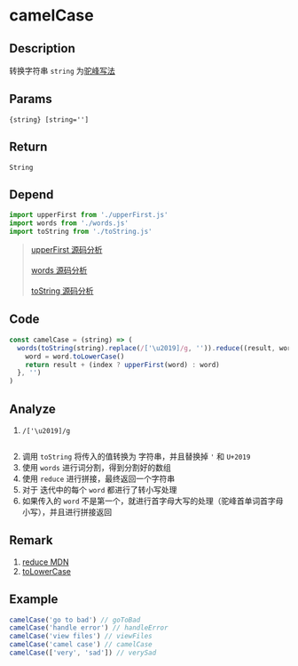 # camelCase 

## Description 
转换字符串 `string` 为[驼峰写法](https://zh.wikipedia.org/wiki/%E9%A7%9D%E5%B3%B0%E5%BC%8F%E5%A4%A7%E5%B0%8F%E5%AF%AB)
## Params
`{string} [string='']`
## Return
`String`
## Depend
```js
import upperFirst from './upperFirst.js'
import words from './words.js'
import toString from './toString.js'
```
> [upperFirst 源码分析](./upperFirst.md)
> <br/>
> <br/>
> [words 源码分析](./words.md)
> <br/>
> <br/>
> [toString 源码分析](./toString.md)
>

## Code
```js
const camelCase = (string) => (
  words(toString(string).replace(/['\u2019]/g, '')).reduce((result, word, index) => {
    word = word.toLowerCase()
    return result + (index ? upperFirst(word) : word)
  }, '')
)
```
## Analyze
1. `/['\u2019]/g`

<img  :src="$withBase('/assets/reg_camelCase_1.svg')" />

2. 调用 `toString` 将传入的值转换为 字符串，并且替换掉 `'` 和 `U+2019`
3. 使用 `words` 进行词分割，得到分割好的数组
4. 使用 `reduce` 进行拼接，最终返回一个字符串
5. 对于 迭代中的每个 `word` 都进行了转小写处理
6. 如果传入的 `word` 不是第一个，就进行首字母大写的处理（驼峰首单词首字母小写），并且进行拼接返回

## Remark
1. [reduce MDN](https://developer.mozilla.org/zh-CN/docs/Web/JavaScript/Reference/Global_Objects/Array/Reduce)
2. [toLowerCase](https://developer.mozilla.org/zh-CN/docs/Web/JavaScript/Reference/Global_Objects/String/toLowerCase)

## Example
```js
camelCase('go to bad') // goToBad
camelCase('handle error') // handleError
camelCase('view files') // viewFiles
camelCase('camel case') // camelCase
camelCase(['very', 'sad']) // verySad
```
